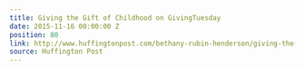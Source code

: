 ```yaml
---
title: Giving the Gift of Childhood on GivingTuesday
date: 2015-11-16 00:00:00 Z
position: 80
link: http://www.huffingtonpost.com/bethany-rubin-henderson/giving-the-gift-of-childh_b_8555710.html?1447680249
source: Huffington Post
---
```


